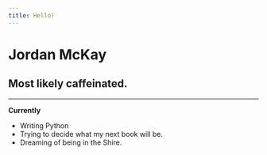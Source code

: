 ```yaml
---
title: Hello!
---
```


# **Jordan McKay**

## Most likely caffeinated.

---

**Currently** 
* Writing Python
* Trying to decide what my next book will be.
* Dreaming of being in the Shire.
